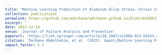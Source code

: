 ```yaml
---
title: "Machine Learning Prediction of Aluminum Alloy Stress--Strain Curves at Variable Temperatures with Failure Analysis"
collection: publications
permalink: https://github.com/adorbane/adorbane.github.io/blob/ab16d5310aa2d10ab8bb0bdbeb01ebe4fe97b8da/files/2023-machine-learning-aluminum-alloy.pdf
excerpt: ''
date: 2023-12-14
venue: 'Journal of Failure Analysis and Prevention'
paperurl: 'https://link.springer.com/article/10.1007/s11668-023-01833-2'
citation: 'Dorbane Abdelhakim, et al. (2023). &quot;Machine Learning Prediction of Aluminum Alloy Stress--Strain Curves at Variable Temperatures with Failure Analysis.&quot; <i>Journal of Failure Analysis and Prevention</i>, 1-16.'
impact_factor: 1.2
---
```

